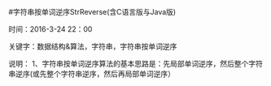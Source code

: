 #字符串按单词逆序StrReverse(含C语言版与Java版)

时间：2016-3-24 22：00

关键字：数据结构&算法，字符串，字符串按单词逆序

说明：
1、字符串按单词逆序算法的基本思路是：先局部单词逆序，然后整个字符串逆序(或先整个字符串逆序，然后再局部单词逆序）
